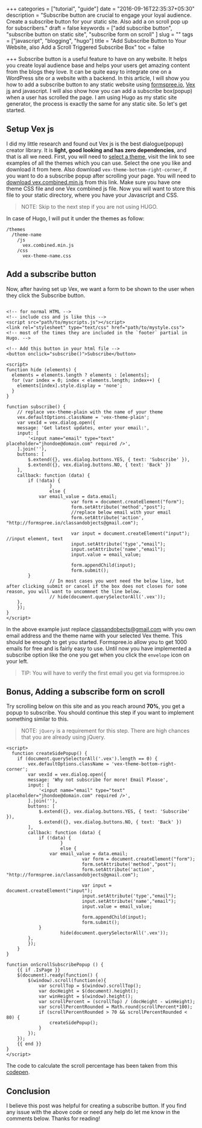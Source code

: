 +++
categories = ["tutorial", "guide"]
date = "2016-09-16T22:35:37+05:30"
description = "Subscribe button are crucial to engage your loyal audience. Create a subscribe button for your static site. Also add a on scroll pop up for subscribers."
draft = false
keywords = ["add subscribe button",
  "subscribe button on static site",
  "subscribe form on scroll"
]
slug = ""
tags = ["javascript", "blogging", "hugo"]
title = "Add Subscribe Button to Your Website, also Add a Scroll Triggered Subscribe Box"
toc = false

+++
Subscribe button is a useful feature to have on any website. It helps you create loyal audience base and helps your users get amazing content from the blogs they love. It can be quite easy to integrate one on a WordPress site or a website with a backend. In this article, I will show you how to add a subscribe button to any static website using [formspree.io](www.formspree.io), [Vex js](https://github.com/hubspot/vex) and javascript. I will also show how you can add a subscribe box(popup) when a user has scrolled the page. I am using Hugo as my static site generator, the process is exactly the same for any static site. So let's get started.

## Setup Vex js

I did my little research and found out Vex js is the best dialogue(popup) creator library. It is **light, good looking and has zero dependencies**, and that is all we need. First, you will need to [select a theme](http://github.hubspot.com/vex/api/themes/), visit the link to see examples of all the themes which you can use. Select the one you like and download it from here. Also download `vex-theme-bottom-right-corner`, if you want to do a subscribe popup after scrolling your page. You will need to [download vex.combined.min.js](https://github.com/HubSpot/vex/tree/master/dist/js) from this link. Make sure you have one theme CSS file and one Vex combined js file. Now you will want to store this file to your static directory, where you have your Javascript and CSS.

> NOTE: Skip to the next step if you are not using HUGO.

In case of Hugo, I will put it under the themes as follow:
```
/themes
  /theme-name
    /js
      vex.combined.min.js
    /css
      vex-theme-name.css
```

## Add a subscribe button

Now, after having set up Vex, we want a form to be shown to the user when  they click the Subscribe button.

```

<!-- for normal HTML -->
<!-- include css and js like this -->
<script src="path/to/myscripts.js"></script>
<link rel="stylesheet" type="text/css" href="path/to/mystyle.css">
<!-- most of the times they are included in the `footer` partial in Hugo. -->
```

```
<!-- Add this button in your html file -->
<button onclick="subscribe()">Subscribe</button>

<script>
function hide (elements) {
  elements = elements.length ? elements : [elements];
  for (var index = 0; index < elements.length; index++) {
    elements[index].style.display = 'none';
  }
}

function subscribe() {
    // replace vex-theme-plain with the name of your theme
    vex.defaultOptions.className = 'vex-theme-plain';
    var vexId = vex.dialog.open({
    message: 'Get latest updates, enter your email:',
    input: [
        '<input name="email" type="text" placeholder="jhondoe@domain.com" required />',
    ].join(''),
    buttons: [
        $.extend({}, vex.dialog.buttons.YES, { text: 'Subscribe' }),
        $.extend({}, vex.dialog.buttons.NO, { text: 'Back' })
    ],
    callback: function (data) {
        if (!data) {
                }
                else {
            var email_value = data.email;
                        var form = document.createElement("form");
                        form.setAttribute('method',"post");
                        //replace below email with your email
                        form.setAttribute('action', "http://formspree.io/classandobjects@gmail.com");

                        var input = document.createElement("input"); //input element, text
                        input.setAttribute('type',"email");
                        input.setAttribute('name',"email");
                        input.value = email_value;

                        form.appendChild(input);
                        form.submit();
        }
                // In most cases you wont need the below line, but after clicking submit or cancel if the box does not closes for some reason, you will want to uncommnet the line below.
                // hide(document.querySelectorAll('.vex'));
    },
    });
}
</script>
```

In the above example just replace classandobects@gmail.com with you own email address and the theme name with your selected Vex theme. This should be enough to get you started. Formspree.io allow you to get 1000 emails for free and is fairly easy to use. Until now you have implemented a subscribe option like the one you get when you click the `envelope` icon on your left.

> TIP: You will have to verify the first email you get via formspree.io

## Bonus, Adding a subscribe form on scroll

Try scrolling below on this site and as you reach around **70%**, you get a popup to subscribe. You should continue this step if you want to implement something similar to this.

> NOTE: `jQuery` is a requirement for this step. There are high chances that you are already using jQuery.

```
<script>
  function createSidePopup() {
    if (document.querySelectorAll('.vex').length == 0) {
        vex.defaultOptions.className = 'vex-theme-bottom-right-corner';
        var vexId = vex.dialog.open({
        message: 'Why not subscribe for more! Email Please',
        input: [
            '<input name="email" type="text" placeholder="jhondoe@domain.com" required />',
        ].join(''),
        buttons: [
            $.extend({}, vex.dialog.buttons.YES, { text: 'Subscribe' }),
            $.extend({}, vex.dialog.buttons.NO, { text: 'Back' })
        ],
        callback: function (data) {
            if (!data) {
                    }
                    else {
                var email_value = data.email;
                            var form = document.createElement("form");
                            form.setAttribute('method',"post");
                            form.setAttribute('action', "http://formspree.io/classandobjects@gmail.com");

                            var input = document.createElement("input");
                            input.setAttribute('type',"email");
                            input.setAttribute('name',"email");
                            input.value = email_value;

                            form.appendChild(input);
                            form.submit();
            }
                    hide(document.querySelectorAll('.vex'));
        },
        });
    }
}

function onScrollSubscribePopup () {
    {{ if .IsPage }}
    $(document).ready(function() {
        $(window).scroll(function(e){
            var scrollTop = $(window).scrollTop();
            var docHeight = $(document).height();
            var winHeight = $(window).height();
            var scrollPercent = (scrollTop) / (docHeight - winHeight);
            var scrollPercentRounded = Math.round(scrollPercent*100);
            if (scrollPercentRounded > 70 && scrollPercentRounded <     80) {
                createSidePopup();
            }
        });
    });
    {{ end }}
}
</script>
```

The code to calculate the scroll percentage has been taken from this [codepen](https://codepen.io/achudars/pen/Cpast).

## Conclusion

I believe this post was helpful for creating a subscribe button. If you find any issue with the above code or need any help do let me know in the comments below. Thanks for reading!
